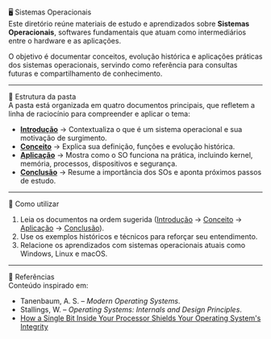 🖥️ Sistemas Operacionais  
Este diretório reúne materiais de estudo e aprendizados sobre **Sistemas Operacionais**, softwares fundamentais que atuam como intermediários entre o hardware e as aplicações.  

O objetivo é documentar conceitos, evolução histórica e aplicações práticas dos sistemas operacionais, servindo como referência para consultas futuras e compartilhamento de conhecimento.  

---

📂 Estrutura da pasta  
A pasta está organizada em quatro documentos principais, que refletem a linha de raciocínio para compreender e aplicar o tema:  

- [**Introdução**](./1-Introdução.md) → Contextualiza o que é um sistema operacional e sua motivação de surgimento.  
- [**Conceito**](./2-Conceito.md) → Explica sua definição, funções e evolução histórica.  
- [**Aplicação**](./3-Aplicação.md) → Mostra como o SO funciona na prática, incluindo kernel, memória, processos, dispositivos e segurança.  
- [**Conclusão**](./4-Conclusão.md) → Resume a importância dos SOs e aponta próximos passos de estudo.  

---

🚀 Como utilizar  
1. Leia os documentos na ordem sugerida ([Introdução](./1-Introdução.md) → [Conceito](./2-Conceito.md) → [Aplicação](./3-Aplicação.md) → [Conclusão](./4-Conclusão.md)).  
2. Use os exemplos históricos e técnicos para reforçar seu entendimento.  
3. Relacione os aprendizados com sistemas operacionais atuais como Windows, Linux e macOS.  

---

📌 Referências  
Conteúdo inspirado em:  
- Tanenbaum, A. S. – *Modern Operating Systems*.  
- Stallings, W. – *Operating Systems: Internals and Design Principles*.  
- [How a Single Bit Inside Your Processor Shields Your Operating System's Integrity](https://www.intel.com/content/www/us/en/developer/articles/technical/how-a-single-bit-inside-your-processor-shields-your-operating-system.html)
